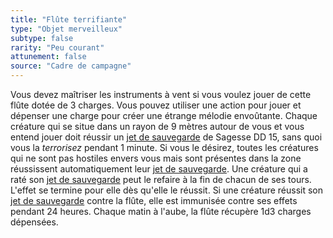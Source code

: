 ```yaml
---
title: "Flûte terrifiante"
type: "Objet merveilleux"
subtype: false
rarity: "Peu courant"
attunement: false
source: "Cadre de campagne"
---
```

Vous devez maîtriser les instruments à vent si vous voulez jouer de cette flûte dotée de 3 charges. Vous pouvez utiliser une action pour jouer et dépenser une charge pour créer une étrange mélodie envoûtante. Chaque créature qui se situe dans un rayon de 9 mètres autour de vous et vous entend jouer doit réussir un [jet de sauvegarde](/utiliser-les-caracteristiques/#jets-de-sauvegarde) de Sagesse DD 15, sans quoi vous la _terrorisez_ pendant 1 minute. Si vous le désirez, toutes les créatures qui ne sont pas hostiles envers vous mais sont présentes dans la zone réussissent automatiquement leur [jet de sauvegarde](/utiliser-les-caracteristiques/#jets-de-sauvegarde). Une créature qui a raté son [jet de sauvegarde](/utiliser-les-caracteristiques/#jets-de-sauvegarde) peut le refaire à la fin de chacun de ses tours. L'effet se termine pour elle dès qu'elle le réussit. Si une créature réussit son [jet de sauvegarde](/utiliser-les-caracteristiques/#jets-de-sauvegarde) contre la flûte, elle est immunisée contre ses effets pendant 24 heures. Chaque matin à l'aube, la flûte récupère 1d3 charges dépensées.
